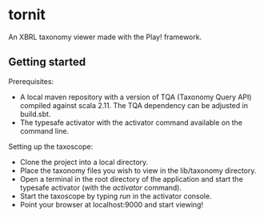 tornit
=========

An XBRL taxonomy viewer made with the Play! framework.

Getting started
---------------

Prerequisites:
* A local maven repository with a version of TQA (Taxonomy Query API) compiled against scala 2.11.  The TQA dependency can be adjusted in build.sbt.
* The typesafe activator with the activator command available on the command line.

Setting up the taxoscope:
* Clone the project into a local directory.
* Place the taxonomy files you wish to view in the lib/taxonomy directory.
* Open a terminal in the root directory of the application and start the typesafe activator (with the *activator* command).
* Start the taxoscope by typing *run* in the activator console.
* Point your browser at localhost:9000 and start viewing!
